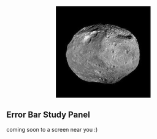 

<center><img src="Vesta.jpg"></center>

## Error Bar Study Panel

coming soon to a screen near you  :)
